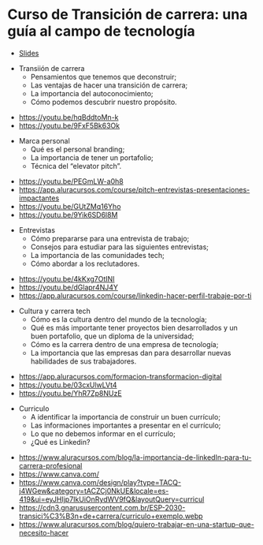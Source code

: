 # Curso de Transición de carrera: una guía al campo de tecnología
- [Slides](./transicion_de_carrera.pdf)

* Transiión de carrera
  - Pensamientos que tenemos que deconstruir;
  - Las ventajas de hacer una transición de carrera;
  - La importancia del autoconocimiento;
  - Cómo podemos descubrir nuestro propósito.
- https://youtu.be/hqBddtoMn-k
- https://youtu.be/9FxF5Bk63Ok

* Marca personal
  - Qué es el personal branding;
  - La importancia de tener un portafolio;
  - Técnica del “elevator pitch”.
- https://youtu.be/PEGmLW-a0h8
- https://app.aluracursos.com/course/pitch-entrevistas-presentaciones-impactantes
- https://youtu.be/GUtZMq16Yho
- https://youtu.be/9Yik6SD6l8M

* Entrevistas
  - Cómo prepararse para una entrevista de trabajo;
  - Consejos para estudiar para las siguientes entrevistas;
  - La importancia de las comunidades tech;
  - Cómo abordar a los reclutadores.
- https://youtu.be/4kKxg7OtINI
- https://youtu.be/dGlapr4NJ4Y
- https://app.aluracursos.com/course/linkedin-hacer-perfil-trabaje-por-ti

* Cultura y carrera tech
  - Cómo es la cultura dentro del mundo de la tecnología;
  - Qué es más importante tener proyectos bien desarrollados y un buen portafolio, que un diploma de la universidad;
  - Cómo es la carrera dentro de una empresa de tecnología;
  - La importancia que las empresas dan para desarrollar nuevas habilidades de sus trabajadores.
- https://app.aluracursos.com/formacion-transformacion-digital
- https://youtu.be/03cxUlwLVt4
- https://youtu.be/YhR7Zp8NUzE

* Curriculo
  - A identificar la importancia de construir un buen currículo;
  - Las informaciones importantes a presentar en el currículo;
  - Lo que no debemos informar en el currículo;
  - ¿Qué es Linkedin?
- https://www.aluracursos.com/blog/la-importancia-de-linkedIn-para-tu-carrera-profesional
- https://www.canva.com/
- https://www.canva.com/design/play?type=TACQ-j4WGew&category=tACZCj0NkUE&locale=es-419&ui=eyJHIjp7IkUiOnRydWV9fQ&layoutQuery=curricul
- https://cdn3.gnarususercontent.com.br/ESP-2030-transici%C3%B3n+de+carrera/curriculo+exemplo.webp
- https://www.aluracursos.com/blog/quiero-trabajar-en-una-startup-que-necesito-hacer

